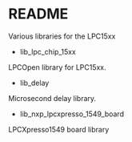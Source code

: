 # README #

Various libraries for the LPC15xx

* lib_lpc_chip_15xx

LPCOpen library for LPC15xx.

* lib_delay

Microsecond delay library.

* lib_nxp_lpcxpresso_1549_board

LPCXpresso1549 board library
